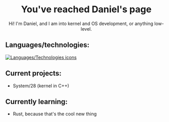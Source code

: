 <!---
  - Nothing to see here...
-->
<h1 align=center>You've reached Daniel's page
<div align=center>
</div>
</h1>
<div align=center>
  Hi! I'm Daniel, and I am into kernel and OS development, or anything low-level.
</div>

## Languages/technologies:
[![Languages/Technologies icons](https://skillicons.dev/icons?i=c,cpp,rust,linux,git,bash,emacs,vscode&perline=50)](#)

## Current projects:
  - System/28 (kernel in C++)

## Currently learning:
  - Rust, because that's the cool new thing
